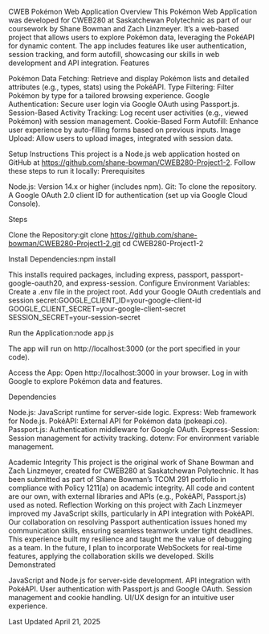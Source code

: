 CWEB Pokémon Web Application
Overview
This Pokémon Web Application was developed for CWEB280 at Saskatchewan Polytechnic as part of our coursework by Shane Bowman and Zach Linzmeyer. It’s a web-based project that allows users to explore Pokémon data, leveraging the PokéAPI for dynamic content. The app includes features like user authentication, session tracking, and form autofill, showcasing our skills in web development and API integration.
Features

Pokémon Data Fetching: Retrieve and display Pokémon lists and detailed attributes (e.g., types, stats) using the PokéAPI.
Type Filtering: Filter Pokémon by type for a tailored browsing experience.
Google Authentication: Secure user login via Google OAuth using Passport.js.
Session-Based Activity Tracking: Log recent user activities (e.g., viewed Pokémon) with session management.
Cookie-Based Form Autofill: Enhance user experience by auto-filling forms based on previous inputs.
Image Upload: Allow users to upload images, integrated with session data.

Setup Instructions
This project is a Node.js web application hosted on GitHub at https://github.com/shane-bowman/CWEB280-Project1-2. Follow these steps to run it locally:
Prerequisites

Node.js: Version 14.x or higher (includes npm).
Git: To clone the repository.
A Google OAuth 2.0 client ID for authentication (set up via Google Cloud Console).

Steps

Clone the Repository:git clone https://github.com/shane-bowman/CWEB280-Project1-2.git
cd CWEB280-Project1-2


Install Dependencies:npm install

This installs required packages, including express, passport, passport-google-oauth20, and express-session.
Configure Environment Variables:
Create a .env file in the project root.
Add your Google OAuth credentials and session secret:GOOGLE_CLIENT_ID=your-google-client-id
GOOGLE_CLIENT_SECRET=your-google-client-secret
SESSION_SECRET=your-session-secret




Run the Application:node app.js


The app will run on http://localhost:3000 (or the port specified in your code).


Access the App:
Open http://localhost:3000 in your browser.
Log in with Google to explore Pokémon data and features.



Dependencies

Node.js: JavaScript runtime for server-side logic.
Express: Web framework for Node.js.
PokéAPI: External API for Pokémon data (pokeapi.co).
Passport.js: Authentication middleware for Google OAuth.
Express-Session: Session management for activity tracking.
dotenv: For environment variable management.

Academic Integrity
This project is the original work of Shane Bowman and Zach Linzmeyer, created for CWEB280 at Saskatchewan Polytechnic. It has been submitted as part of Shane Bowman’s TCOM 291 portfolio in compliance with Policy 1211(a) on academic integrity. All code and content are our own, with external libraries and APIs (e.g., PokéAPI, Passport.js) used as noted.
Reflection
Working on this project with Zach Linzmeyer improved my JavaScript skills, particularly in API integration with PokéAPI. Our collaboration on resolving Passport authentication issues honed my communication skills, ensuring seamless teamwork under tight deadlines. This experience built my resilience and taught me the value of debugging as a team. In the future, I plan to incorporate WebSockets for real-time features, applying the collaboration skills we developed.
Skills Demonstrated

JavaScript and Node.js for server-side development.
API integration with PokéAPI.
User authentication with Passport.js and Google OAuth.
Session management and cookie handling.
UI/UX design for an intuitive user experience.

Last Updated
April 21, 2025
